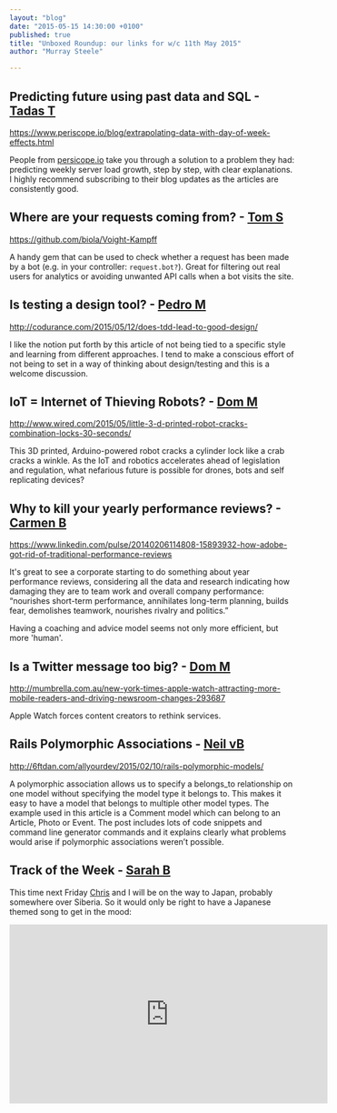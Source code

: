 ```yaml
---
layout: "blog"
date: "2015-05-15 14:30:00 +0100"
published: true
title: "Unboxed Roundup: our links for w/c 11th May 2015"
author: "Murray Steele"

---
```


## Predicting future using past data and SQL - [Tadas T](http://twitter.com/tadas_t)

https://www.periscope.io/blog/extrapolating-data-with-day-of-week-effects.html

People from [persicope.io](http://persicope.io) take you through a solution to a problem they had: predicting weekly server load growth, step by step, with clear explanations. I highly recommend subscribing to their blog updates as the articles are consistently good.

## Where are your requests coming from? - [Tom S](http://www.unboxedconsulting.com/people/tom-sabin)

https://github.com/biola/Voight-Kampff

A handy gem that can be used to check whether a request has been made by a bot (e.g. in your controller: ``request.bot?``). Great for filtering out real users for analytics or avoiding unwanted API calls when a bot visits the site.

## Is testing a design tool? - [Pedro M](http://www.unboxedconsulting.com/people/pedro-moreira)

http://codurance.com/2015/05/12/does-tdd-lead-to-good-design/

I like the notion put forth by this article of not being tied to a specific style and learning from different approaches. I tend to make a conscious effort of not being to set in a way of thinking about design/testing and this is a welcome discussion.

## IoT = Internet of Thieving Robots? - [Dom M](http://www.unboxedconsulting.com/people/dominic-mason)

http://www.wired.com/2015/05/little-3-d-printed-robot-cracks-combination-locks-30-seconds/

This 3D printed, Arduino-powered robot cracks a cylinder lock like a crab cracks a winkle. As the IoT and robotics accelerates ahead of legislation and regulation, what nefarious future is possible for drones, bots and self replicating devices?

## Why to kill your yearly performance reviews? - [Carmen B](http://www.unboxedconsulting.com/people/carmen-brion)

https://www.linkedin.com/pulse/20140206114808-15893932-how-adobe-got-rid-of-traditional-performance-reviews

It's great to see a corporate starting to do something about year performance reviews, considering all the data and research indicating how damaging they are to team work and overall company performance: “nourishes short-term performance, annihilates long-term planning, builds fear, demolishes teamwork, nourishes rivalry and politics.”

Having a coaching and advice model seems not only more efficient, but more 'human'. 

## Is a Twitter message too big? - [Dom M](http://www.unboxedconsulting.com/people/dominic-mason)

http://mumbrella.com.au/new-york-times-apple-watch-attracting-more-mobile-readers-and-driving-newsroom-changes-293687

Apple Watch forces content creators to rethink services.

## Rails Polymorphic Associations - [Neil vB](http://www.unboxedconsulting.com/people/neil-van-beinum)

http://6ftdan.com/allyourdev/2015/02/10/rails-polymorphic-models/

A polymorphic association allows us to specify a belongs_to relationship on one model without specifying the model type it belongs to. This makes it easy to have a model that belongs to multiple other model types. The example used in this article is a Comment model which can belong to an Article, Photo or Event. The post includes lots of code snippets and command line generator commands and it explains clearly what problems would arise if polymorphic associations weren’t possible.

## Track of the Week - [Sarah B](http://www.unboxedconsulting.com/people/sarah-beck)

This time next Friday [Chris](http://www.unboxedconsulting.com/people/chris-carter) and I will be on the way to Japan, probably somewhere over Siberia. So it would only be right to have a Japanese themed song to get in the mood:

<iframe width="560" height="315" src="https://www.youtube.com/embed/DdWZKb659K0" frameborder="0" allowfullscreen></iframe>
